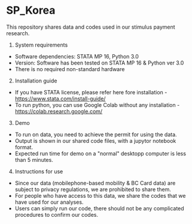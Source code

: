 # SP_Korea
This repository shares data and codes used in our stimulus payment research.

1. System requirements
- Software dependencies: STATA MP 16, Python 3.0
- Version: Software has been tested on STATA MP 16 & Python ver 3.0
- There is no required non-standard hardware


2. Installation guide
- If you have STATA license, please refer here fore installation - https://www.stata.com/install-guide/
- To run python, you can use Google Colab without any installation - https://colab.research.google.com/


3. Demo
- To run on data, you need to achieve the permit for using the data.
- Output is shown in our shared code files, with a jupytor notebook format.
- Expected run time for demo on a "normal" desktopp computer is less than 5 minutes.


4.  Instructions for use
- Since our data (mobilephone-based mobility & BC Card data) are subject to privacy regulations, we are prohibited to share them.
- For people who have access to this data, we share the codes that we have used for our analyses.
- Users can simply run our code, there should not be any complicated procedures to confirm our codes. 

